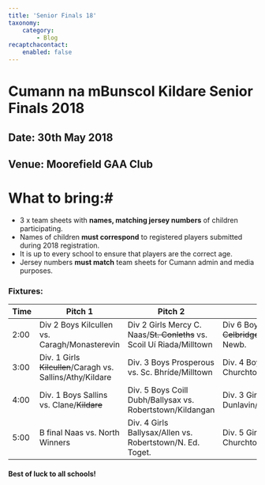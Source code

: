 ```yaml
---
title: 'Senior Finals 18'
taxonomy:
    category:
        - Blog
recaptchacontact:
    enabled: false
---
```


# Cumann na mBunscol Kildare Senior Finals 2018 #

## Date: 30th May 2018

## Venue: Moorefield GAA Club

# What to bring:#
* 3 x team sheets with **names, matching jersey numbers** of children participating.
* Names of children **must correspond** to registered players submitted during 2018 registration.
* It is up to every school to ensure that players are the correct age. 
* Jersey numbers **must match** team sheets for Cumann admin and media purposes.

### Fixtures:
 Time | Pitch 1 | Pitch 2 | Pitch 3 
 --- | --- | --- | --- 
 2:00 | Div 2 Boys Kilcullen vs. Caragh/Monasterevin | Div 2 Girls Mercy C. Naas/~~St. Conleths~~ vs. Scoil Uí Riada/Milltown | Div 6 Boys N/Ed. Toget./~~St. Pats Celbridge~~ vs. ~~Ticknevin~~/St. Pats Newb. 
 3:00 | Div. 1 Girls ~~Kilcullen~~/Caragh vs. Sallins/Athy/Kildare | Div. 3 Boys Prosperous vs. Sc. Bhríde/Milltown | Div. 4 Boys  Straffan/TMH vs. Churchtown/Rathmore/Rathcoffey
4:00 | Div. 1 Boys Sallins vs. Clane/~~Kildare~~ | Div. 5 Boys Coill Dubh/Ballysax vs. Robertstown/Kildangan | Div. 3 Girls Cappagh/TMH vs. Dunlavin/Rathmore/Rathcoffey 
5:00 | B final Naas vs. North Winners | Div. 4 Girls Ballysax/Allen vs. Robertstown/N. Ed. Toget. | Div. 5 Girls JTB/~~Moone~~ vs. Churchtown/Kilshanroe



#### Best of luck to all schools!